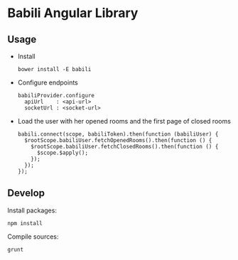 # Babili Angular Library

## Usage

* Install 

    ```
    bower install -E babili
    ```

* Configure endpoints

    ```
    babiliProvider.configure
      apiUrl    : <api-url>
      socketUrl : <socket-url>
    ```

* Load the user with her opened rooms and the first page of closed rooms

    ```
    babili.connect(scope, babiliToken).then(function (babiliUser) {
      $rootScope.babiliUser.fetchOpenedRooms().then(function () {
        $rootScope.babiliUser.fetchClosedRooms().then(function () {
          $scope.$apply();
        });
      });    
    });
    ```

## Develop

Install packages:

```
npm install
```

Compile sources:

```
grunt
```
